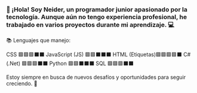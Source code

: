 ### 👋 ¡Hola! Soy Neider, un programador junior apasionado por la tecnología. Aunque aún no tengo experiencia profesional, he trabajado en varios proyectos durante mi aprendizaje. 💻

📚 Lenguajes que manejo:

CSS             🟩🟩🟩⬛⬛
JavaScript (JS) 🟩🟩⬛⬛⬛
HTML (Etiquetas)🟩🟩🟩🟩⬛
C# (.Net)       🟩🟩🟩⬛⬛
Python          🟩🟩⬛⬛⬛
SQL             🟩🟩🟩⬛⬛

Estoy siempre en busca de nuevos desafíos y oportunidades para seguir creciendo. 🚀
<!--
**NeiHiguita/NeiHiguita** is a ✨ _special_ ✨ repository because its `README.md` (this file) appears on your GitHub profile.

Here are some ideas to get you started:

- 🔭 I’m currently working on ...
- 🌱 I’m currently learning ...
- 👯 I’m looking to collaborate on ...
- 🤔 I’m looking for help with ...
- 💬 Ask me about ...
- 📫 How to reach me: ...
- 😄 Pronouns: ...
- ⚡ Fun fact: ...
-->
